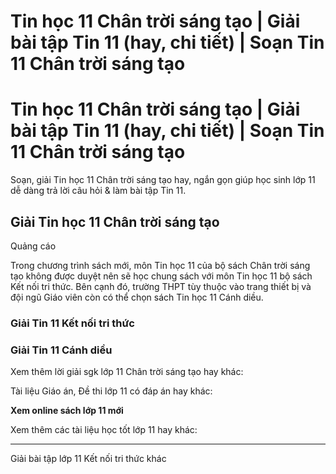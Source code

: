 # Tin học 11 Chân trời sáng tạo | Giải bài tập Tin 11 (hay, chi tiết) | Soạn Tin 11 Chân trời sáng tạo

# Tin học 11 Chân trời sáng tạo | Giải bài tập Tin 11 (hay, chi tiết) | Soạn Tin 11 Chân trời sáng tạo

Soạn, giải Tin học 11 Chân trời sáng tạo hay, ngắn gọn giúp học sinh lớp 11 dễ dàng trả lời câu hỏi & làm bài tập Tin 11.

## Giải Tin học 11 Chân trời sáng tạo

Quảng cáo

Trong chương trình sách mới, môn Tin học 11 của bộ sách Chân trời sáng tạo không được duyệt nên sẽ học chung sách với môn Tin học 11 bộ sách Kết nối tri thức. Bên cạnh đó, trường THPT tùy thuộc vào trang thiết bị và đội ngũ Giáo viên còn có thể chọn sách Tin học 11 Cánh diều.

### **Giải Tin 11 Kết nối tri thức**

### **Giải Tin 11 Cánh diều**

Xem thêm lời giải sgk lớp 11 Chân trời sáng tạo hay khác:

Tài liệu Giáo án, Đề thi lớp 11 có đáp án hay khác:

**Xem online sách lớp 11 mới**

Xem thêm các tài liệu học tốt lớp 11 hay khác:

* * *

Giải bài tập lớp 11 Kết nối tri thức khác
